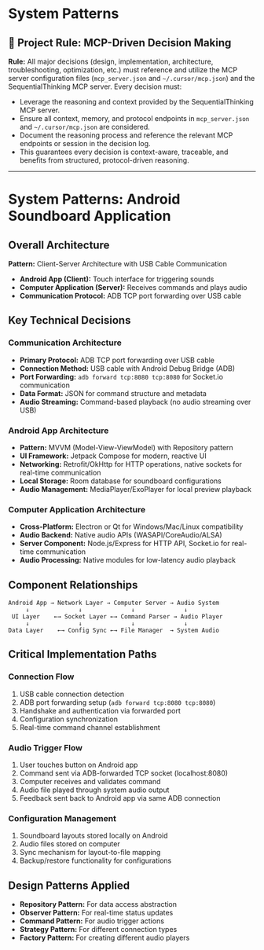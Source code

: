 # System Patterns

## 🚦 Project Rule: MCP-Driven Decision Making

**Rule:** All major decisions (design, implementation, architecture, troubleshooting, optimization, etc.) must reference and utilize the MCP server configuration files (`mcp_server.json` and `~/.cursor/mcp.json`) and the SequentialThinking MCP server. Every decision must:
- Leverage the reasoning and context provided by the SequentialThinking MCP server.
- Ensure all context, memory, and protocol endpoints in `mcp_server.json` and `~/.cursor/mcp.json` are considered.
- Document the reasoning process and reference the relevant MCP endpoints or session in the decision log.
- This guarantees every decision is context-aware, traceable, and benefits from structured, protocol-driven reasoning.

---

# System Patterns: Android Soundboard Application

## Overall Architecture
**Pattern:** Client-Server Architecture with USB Cable Communication
- **Android App (Client):** Touch interface for triggering sounds
- **Computer Application (Server):** Receives commands and plays audio
- **Communication Protocol:** ADB TCP port forwarding over USB cable

## Key Technical Decisions

### Communication Architecture
- **Primary Protocol:** ADB TCP port forwarding over USB cable
- **Connection Method:** USB cable with Android Debug Bridge (ADB)
- **Port Forwarding:** `adb forward tcp:8080 tcp:8080` for Socket.io communication
- **Data Format:** JSON for command structure and metadata
- **Audio Streaming:** Command-based playback (no audio streaming over USB)

### Android App Architecture
- **Pattern:** MVVM (Model-View-ViewModel) with Repository pattern
- **UI Framework:** Jetpack Compose for modern, reactive UI
- **Networking:** Retrofit/OkHttp for HTTP operations, native sockets for real-time communication
- **Local Storage:** Room database for soundboard configurations
- **Audio Management:** MediaPlayer/ExoPlayer for local preview playback

### Computer Application Architecture
- **Cross-Platform:** Electron or Qt for Windows/Mac/Linux compatibility
- **Audio Backend:** Native audio APIs (WASAPI/CoreAudio/ALSA)
- **Server Component:** Node.js/Express for HTTP API, Socket.io for real-time communication
- **Audio Processing:** Native modules for low-latency audio playback

## Component Relationships
```
Android App → Network Layer → Computer Server → Audio System
     ↓              ↓              ↓              ↓
 UI Layer    ←→ Socket Layer ←→ Command Parser → Audio Player
     ↓              ↓              ↓              ↓
Data Layer    ←→ Config Sync ←→ File Manager  → System Audio
```

## Critical Implementation Paths

### Connection Flow
1. USB cable connection detection
2. ADB port forwarding setup (`adb forward tcp:8080 tcp:8080`)
3. Handshake and authentication via forwarded port
4. Configuration synchronization
5. Real-time command channel establishment

### Audio Trigger Flow
1. User touches button on Android app
2. Command sent via ADB-forwarded TCP socket (localhost:8080)
3. Computer receives and validates command
4. Audio file played through system audio output
5. Feedback sent back to Android app via same ADB connection

### Configuration Management
1. Soundboard layouts stored locally on Android
2. Audio files stored on computer
3. Sync mechanism for layout-to-file mapping
4. Backup/restore functionality for configurations

## Design Patterns Applied
- **Repository Pattern:** For data access abstraction
- **Observer Pattern:** For real-time status updates
- **Command Pattern:** For audio trigger actions
- **Strategy Pattern:** For different connection types
- **Factory Pattern:** For creating different audio players 